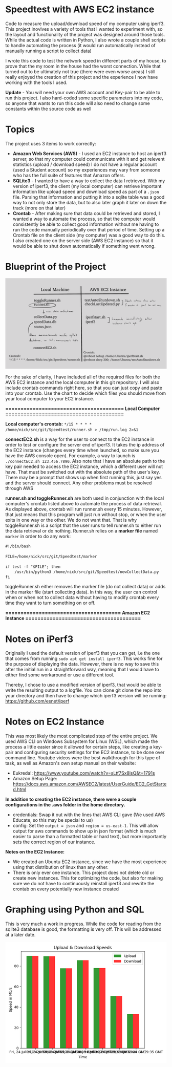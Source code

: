 # Speedtest with AWS EC2 instance
Code to measure the upload/download speed of my computer using iperf3. This project inovlves a variety of tools that I wanted to experiment with, so the layout and functionality of the project was designed around those tools. While the actual code is written in Python, I also wrote a couple shell scripts to handle automating the process (it would run automatically instead of manually running a script to collect data)

I wrote this code to test the network speed in different parts of my house, to prove that the my room in the house had the worst connection. While that turned out to be ultimately not true (there were even worse areas) I still really enjoyed the creation of this project and the experience I now have working with the tools I used.

__Update__ - You will need your own AWS account and Key-pair to be able to run this project. I also hard-coded some specific parameters into my code, so anyone that wants to run this code will also need to change some constants within the source code as well

# Topics
The project uses 3 items to work correctly:
* __Amazon Web Services (AWS)__ - I used an EC2 instance to host an iperf3 server, so that my computer could communicate with it and get relevent statistics (upload / download speed) I do not have a regular account (used a Student account) so my experiences may vary from someone who has the full suite of features that Amazon offers.
* __SQLite3__ - I wanted to have a way to collect the data I retrieved. With my version of iperf3, the client (my local computer) can retrieve important information like upload speed and download speed as part of a `.json` file. Parsing that information and putting it into a sqlite table was a good way to not only store the data, but to also later graph it later on down the track (more on that later)
* __Crontab__ - After making sure that data could be retrieved and stored, I wanted a way to automate the process, so that the computer would consistently be able to collect good information without me having to run the code manually periodically over that period of time. Setting up a Crontab file on the client side (my computer) was a good way to do this. I also created one on the server side (AWS EC2 instance) so that it would be able to shut down automatically if something went wrong. 

# Blueprint of the Project

![1](https://github.com/jazhang1999/Speedtest/blob/master/Figures/NewChart.png?raw=true)

For the sake of clarity, I have included all of the required files for both the AWS EC2 instance and the local computer in this git repository. I will also include crontab commands right here, so that you can just copy and paste into your crontab. Use the chart to decide which files you should move from your local computer to your EC2 instance.

__======================================= Local Computer =======================================__

__Local computer's crontab:__ `*/15 * * * * /home/nick/src/git/Speedtest/runner.sh > /tmp/run.log 2>&1`

__connectEC2.sh__ is a way for the user to connect to the EC2 instance in order to test or configure the server end of iperf3. It takes the ip address of the EC2 instance (changes every time when launched, so make sure you have the AWS console open). For example, a way to launch is `./connectEC2.sh 123.456.7890`. Also note that I have an absolute path to the key pair needed to access the EC2 instance, which a different user will not have. That must be switched out with the absolute path of the user's key. There may be a prompt that shows up when first running this, just say yes and the server should connect. Any other problems must be resolved through AWS

__runner.sh and toggleRunner.sh__ are both used in conjunction with the local computer's crontab listed above to automate the process of data retrieval. As displayed above, crontab will run runner.sh every 15 minutes. However, that just means that this program will just run without stop, or when the user exits in one way or the other. We do not want that. That is why toggleRunner.sh is a script that the user runs to tell runner.sh to either run the data retrieval or do nothing. Runner.sh relies on a __marker file__ named `marker` in order to do any work:
```
#!/bin/bash

FILE=/home/nick/src/git/Speedtest/marker

if test -f "$FILE"; then
    /usr/bin/python3 /home/nick/src/git/Speedtest/newCollectData.py
fi
```
toggleRunner.sh either removes the marker file (do not collect data) or adds in the marker file (start collecting data). In this way, the user can control when or when not to collect data without having to modify crontab every time they want to turn something on or off. 

__====================================== Amazon EC2 Instance ======================================__

# Notes on iPerf3
Originally I used the default version of iperf3 that you can get, i.e the one that comes from running `sudo apt get install iperf3`. This works fine for the purpose of displaying the data. However, there is no way to save this after the initial run in a straightforward way, meaning that I would have to either find some workaround or use a different tool. 

Thereby, I chose to use a modified version of iperf3, that would be able to write the resulting output to a logfile. You can clone git clone the repo into your directory and then have to change which iperf3 version will be running: https://github.com/esnet/iperf

# Notes on EC2 Instance
This was most likely the most complicated step of the entire project. We used AWS CLI on Windows Subsystem for Linux (WSL), which made the process a little easier since it allowed for certain steps, like creating a key-pair and configuring security settings for the EC2 instance, to be done over command line. Youtube videos were the best walkthrough for this type of task, as well as Amazon's own setup manual on their website:
* Eukreda!: https://www.youtube.com/watch?v=sLtf7Sx8lsQ&t=1791s
* Amazon Setup Page: https://docs.aws.amazon.com/AWSEC2/latest/UserGuide/EC2_GetStarted.html

__In addition to creating the EC2 instance, there were a couple configurations in the .aws folder in the home directory.__ 
* credentials: Swap it out with the lines that AWS CLI gave (We used AWS Educate, so this may be special to us)
* config: Set the `output = json` and `region = us-east-1`. This will allow output for aws commands to show up in json format (which is much easier to parse than a formatted table or hard text), but more importantly sets the correct region of our instance. 

__Notes on the EC2 Instance:__
* We created an Ubuntu EC2 instance, since we have the most experience using that distribution of linux than any other. 
* There is only ever one instance. This project does not delete old or create new instances. This for optimizing the code, but also for making sure we do not have to continuously reinstall iperf3 and rewrite the crontab on every potentially new instance created

# Graphing using Python and SQL
This is very much a work in progress. While the code for reading from the sqlite3 database is good, the formatting is very off. This will be addressed at a later date.

![1](https://github.com/jazhang1999/Speedtest/blob/master/Figures/Figure1.png?raw=true)
